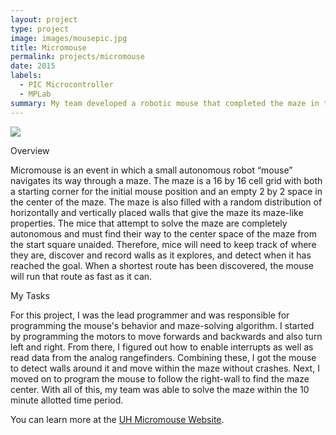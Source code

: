 ```yaml
---
layout: project
type: project
image: images/mousepic.jpg
title: Micromouse
permalink: projects/micromouse
date: 2015
labels:
  - PIC Microcontroller
  - MPLab
summary: My team developed a robotic mouse that completed the maze in the 2015 UH Micromouse competition.
---
```


<div class="ui small rounded images">
  <img class="ui image" src="../images/.png">
</div>

Overview


Micromouse is an event in which a small autonomous robot “mouse” navigates its way through a maze.  The maze is a 16 by 16 cell grid with both a starting corner for the initial mouse position and an empty 2 by 2 space in the center of the maze.  The maze is also filled with a random distribution of horizontally and vertically placed walls that give the maze its maze-like properties.  The mice that attempt to solve the maze are completely autonomous and must find their way to the center space of the maze from the start square unaided.  Therefore, mice will need to keep track of where they are, discover and record walls as it explores, and detect when it has reached the goal.  When a shortest route has been discovered, the mouse will run that route as fast as it can.


My Tasks


For this project, I was the lead programmer and was responsible for programming the mouse's behavior and maze-solving algorithm.  I started by programming the motors to move forwards and backwards and also turn left and right.  From there, I figured out how to enable interrupts as well as read data from the analog rangefinders.  Combining these, I got the mouse to detect walls around it and move within the maze without crashes.  Next, I moved on to program the mouse to follow the right-wall to find the maze center.  With all of this, my team was able to solve the maze within the 10 minute allotted time period.


You can learn more at the [UH Micromouse Website](http://www-ee.eng.hawaii.edu/~mmouse/about.html).




